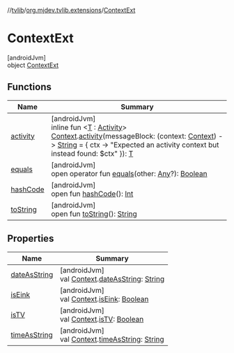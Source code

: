 //[tvlib](../../../index.md)/[org.mjdev.tvlib.extensions](../index.md)/[ContextExt](index.md)

# ContextExt

[androidJvm]\
object [ContextExt](index.md)

## Functions

| Name | Summary |
|---|---|
| [activity](activity.md) | [androidJvm]<br>inline fun &lt;[T](activity.md) : [Activity](https://developer.android.com/reference/kotlin/android/app/Activity.html)&gt; [Context](https://developer.android.com/reference/kotlin/android/content/Context.html).[activity](activity.md)(messageBlock: (context: [Context](https://developer.android.com/reference/kotlin/android/content/Context.html)) -&gt; [String](https://kotlinlang.org/api/latest/jvm/stdlib/kotlin/-string/index.html) = { ctx -&gt;             &quot;Expected an activity context but instead found: $ctx&quot;         }): [T](activity.md) |
| [equals](../../org.mjdev.tvlib.webscrapper.select/-element-not-found-exception/index.md#585090901%2FFunctions%2F-1596939238) | [androidJvm]<br>open operator fun [equals](../../org.mjdev.tvlib.webscrapper.select/-element-not-found-exception/index.md#585090901%2FFunctions%2F-1596939238)(other: [Any](https://kotlinlang.org/api/latest/jvm/stdlib/kotlin/-any/index.html)?): [Boolean](https://kotlinlang.org/api/latest/jvm/stdlib/kotlin/-boolean/index.html) |
| [hashCode](../../org.mjdev.tvlib.webscrapper.select/-element-not-found-exception/index.md#1794629105%2FFunctions%2F-1596939238) | [androidJvm]<br>open fun [hashCode](../../org.mjdev.tvlib.webscrapper.select/-element-not-found-exception/index.md#1794629105%2FFunctions%2F-1596939238)(): [Int](https://kotlinlang.org/api/latest/jvm/stdlib/kotlin/-int/index.html) |
| [toString](../../org.mjdev.tvlib.webscrapper.select/-element-not-found-exception/index.md#1616463040%2FFunctions%2F-1596939238) | [androidJvm]<br>open fun [toString](../../org.mjdev.tvlib.webscrapper.select/-element-not-found-exception/index.md#1616463040%2FFunctions%2F-1596939238)(): [String](https://kotlinlang.org/api/latest/jvm/stdlib/kotlin/-string/index.html) |

## Properties

| Name | Summary |
|---|---|
| [dateAsString](date-as-string.md) | [androidJvm]<br>val [Context](https://developer.android.com/reference/kotlin/android/content/Context.html).[dateAsString](date-as-string.md): [String](https://kotlinlang.org/api/latest/jvm/stdlib/kotlin/-string/index.html) |
| [isEink](is-eink.md) | [androidJvm]<br>val [Context](https://developer.android.com/reference/kotlin/android/content/Context.html).[isEink](is-eink.md): [Boolean](https://kotlinlang.org/api/latest/jvm/stdlib/kotlin/-boolean/index.html) |
| [isTV](is-t-v.md) | [androidJvm]<br>val [Context](https://developer.android.com/reference/kotlin/android/content/Context.html).[isTV](is-t-v.md): [Boolean](https://kotlinlang.org/api/latest/jvm/stdlib/kotlin/-boolean/index.html) |
| [timeAsString](time-as-string.md) | [androidJvm]<br>val [Context](https://developer.android.com/reference/kotlin/android/content/Context.html).[timeAsString](time-as-string.md): [String](https://kotlinlang.org/api/latest/jvm/stdlib/kotlin/-string/index.html) |
